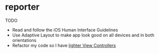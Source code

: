 # reporter

TODO
* Read and follow the iOS Human Interface Guidelines
* Use Adaptive Layout to make app look good on all devices and in both orientations 
* Refactor my code so I have [lighter View Controllers](http://www.objc.io/issue-1/lighter-view-controllers.html)

